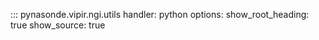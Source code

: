 ::: pynasonde.vipir.ngi.utils
    handler: python
    options:
        show_root_heading: true
        show_source: true
